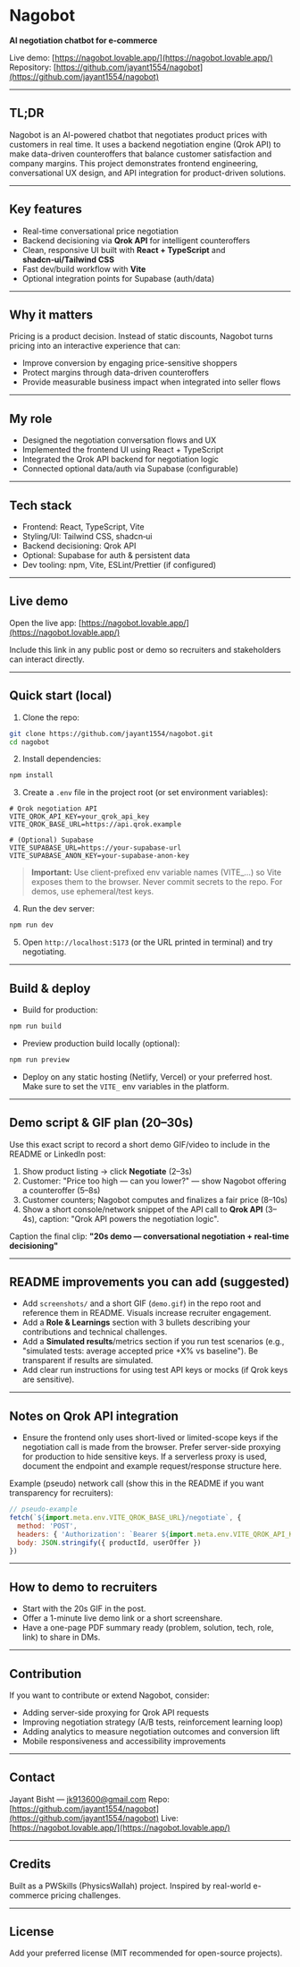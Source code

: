 # Nagobot

**AI negotiation chatbot for e‑commerce**

Live demo: [https://nagobot.lovable.app/](https://nagobot.lovable.app/)
Repository: [https://github.com/jayant1554/nagobot](https://github.com/jayant1554/nagobot)

---

## TL;DR

Nagobot is an AI-powered chatbot that negotiates product prices with customers in real time. It uses a backend negotiation engine (Qrok API) to make data-driven counteroffers that balance customer satisfaction and company margins. This project demonstrates frontend engineering, conversational UX design, and API integration for product-driven solutions.

---

## Key features

* Real-time conversational price negotiation
* Backend decisioning via **Qrok API** for intelligent counteroffers
* Clean, responsive UI built with **React + TypeScript** and **shadcn‑ui/Tailwind CSS**
* Fast dev/build workflow with **Vite**
* Optional integration points for Supabase (auth/data)

---

## Why it matters

Pricing is a product decision. Instead of static discounts, Nagobot turns pricing into an interactive experience that can:

* Improve conversion by engaging price-sensitive shoppers
* Protect margins through data-driven counteroffers
* Provide measurable business impact when integrated into seller flows

---

## My role

* Designed the negotiation conversation flows and UX
* Implemented the frontend UI using React + TypeScript
* Integrated the Qrok API backend for negotiation logic
* Connected optional data/auth via Supabase (configurable)

---

## Tech stack

* Frontend: React, TypeScript, Vite
* Styling/UI: Tailwind CSS, shadcn‑ui
* Backend decisioning: Qrok API
* Optional: Supabase for auth & persistent data
* Dev tooling: npm, Vite, ESLint/Prettier (if configured)

---

## Live demo

Open the live app: [https://nagobot.lovable.app/](https://nagobot.lovable.app/)

Include this link in any public post or demo so recruiters and stakeholders can interact directly.

---

## Quick start (local)

1. Clone the repo:

```bash
git clone https://github.com/jayant1554/nagobot.git
cd nagobot
```

2. Install dependencies:

```bash
npm install
```

3. Create a `.env` file in the project root (or set environment variables):

```env
# Qrok negotiation API
VITE_QROK_API_KEY=your_qrok_api_key
VITE_QROK_BASE_URL=https://api.qrok.example

# (Optional) Supabase
VITE_SUPABASE_URL=https://your-supabase-url
VITE_SUPABASE_ANON_KEY=your-supabase-anon-key
```

> **Important:** Use client-prefixed env variable names (VITE\_...) so Vite exposes them to the browser. Never commit secrets to the repo. For demos, use ephemeral/test keys.

4. Run the dev server:

```bash
npm run dev
```

5. Open `http://localhost:5173` (or the URL printed in terminal) and try negotiating.

---

## Build & deploy

* Build for production:

```bash
npm run build
```

* Preview production build locally (optional):

```bash
npm run preview
```

* Deploy on any static hosting (Netlify, Vercel) or your preferred host. Make sure to set the `VITE_` env variables in the platform.

---

## Demo script & GIF plan (20–30s)

Use this exact script to record a short demo GIF/video to include in the README or LinkedIn post:

1. Show product listing -> click **Negotiate** (2–3s)
2. Customer: "Price too high — can you lower?" — show Nagobot offering a counteroffer (5–8s)
3. Customer counters; Nagobot computes and finalizes a fair price (8–10s)
4. Show a short console/network snippet of the API call to **Qrok API** (3–4s), caption: "Qrok API powers the negotiation logic".

Caption the final clip: **"20s demo — conversational negotiation + real-time decisioning"**

---

## README improvements you can add (suggested)

* Add `screenshots/` and a short GIF (`demo.gif`) in the repo root and reference them in README. Visuals increase recruiter engagement.
* Add a **Role & Learnings** section with 3 bullets describing your contributions and technical challenges.
* Add a **Simulated results**/metrics section if you run test scenarios (e.g., "simulated tests: average accepted price +X% vs baseline"). Be transparent if results are simulated.
* Add clear run instructions for using test API keys or mocks (if Qrok keys are sensitive).

---

## Notes on Qrok API integration

* Ensure the frontend only uses short-lived or limited-scope keys if the negotiation call is made from the browser. Prefer server-side proxying for production to hide sensitive keys. If a serverless proxy is used, document the endpoint and example request/response structure here.

Example (pseudo) network call (show this in the README if you want transparency for recruiters):

```js
// pseudo-example
fetch(`${import.meta.env.VITE_QROK_BASE_URL}/negotiate`, {
  method: 'POST',
  headers: { 'Authorization': `Bearer ${import.meta.env.VITE_QROK_API_KEY}` },
  body: JSON.stringify({ productId, userOffer })
})
```

---

## How to demo to recruiters

* Start with the 20s GIF in the post.
* Offer a 1-minute live demo link or a short screenshare.
* Have a one-page PDF summary ready (problem, solution, tech, role, link) to share in DMs.

---

## Contribution

If you want to contribute or extend Nagobot, consider:

* Adding server-side proxying for Qrok API requests
* Improving negotiation strategy (A/B tests, reinforcement learning loop)
* Adding analytics to measure negotiation outcomes and conversion lift
* Mobile responsiveness and accessibility improvements

---

## Contact

Jayant Bisht — [jk913600@gmail.com](mailto:jk913600@gmail.com)
Repo: [https://github.com/jayant1554/nagobot](https://github.com/jayant1554/nagobot)
Live: [https://nagobot.lovable.app/](https://nagobot.lovable.app/)

---

## Credits

Built as a PWSkills (PhysicsWallah) project.
Inspired by real-world e-commerce pricing challenges.

---

## License

Add your preferred license (MIT recommended for open-source projects).

